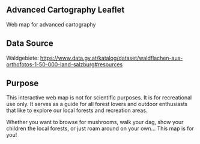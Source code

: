 ## Advanced Cartography Leaflet
Web map for advanced cartography

## Data Source
Waldgebiete:
https://www.data.gv.at/katalog/dataset/waldflachen-aus-orthofotos-1-50-000-land-salzburg#resources

## Purpose
This interactive web map is not for scientific purposes.
It is for recreational use only.
It serves as a guide for all forest lovers and outdoor enthusiasts that like to explore our local forests and recreation areas.

Whether you want to browse for mushrooms, walk your dag, show your children the local forests, or just roam around on your own... This map is for you!
